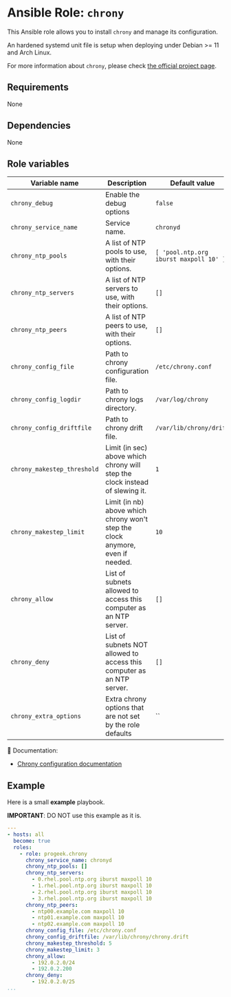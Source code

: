 # Ansible Role: `chrony`

This Ansible role allows you to install `chrony` and manage its configuration.

An hardened systemd unit file is setup when deploying under Debian >= 11 and Arch Linux.

For more information about `chrony`, please check [the official project page](https://chrony.tuxfamily.org/).

## Requirements

None

## Dependencies

None

## Role variables

| Variable name               | Description                                                                    | Default value                          |
| --------------------------- | ------------------------------------------------------------------------------ | -------------------------------------- |
| `chrony_debug`              | Enable the debug options                                                       | `false`                                |
| `chrony_service_name`       | Service name.                                                                  | `chronyd`                              |
| `chrony_ntp_pools`          | A list of NTP pools to use, with their options.                                | `[ 'pool.ntp.org iburst maxpoll 10' ]` |
| `chrony_ntp_servers`        | A list of NTP servers to use, with their options.                              | `[]`                                   |
| `chrony_ntp_peers`          | A list of NTP peers to use, with their options.                                | `[]`                                   |
| `chrony_config_file`        | Path to chrony configuration file.                                             | `/etc/chrony.conf`                     |
| `chrony_config_logdir`      | Path to chrony logs directory.                                                 | `/var/log/chrony`                      |
| `chrony_config_driftfile`   | Path to chrony drift file.                                                     | `/var/lib/chrony/drift`                |
| `chrony_makestep_threshold` | Limit (in sec) above which chrony will step the clock instead of slewing it.   | `1`                                    |
| `chrony_makestep_limit`     | Limit (in nb) above which chrony won't step the clock anymore, even if needed. | `10`                                   |
| `chrony_allow`              | List of subnets allowed to access this computer as an NTP server.              | `[]`                                   |
| `chrony_deny`               | List of subnets NOT allowed to access this computer as an NTP server.          | `[]`                                   |
| `chrony_extra_options`      | Extra chrony options that are not set by the role defaults                     |  ``                                    |

:green_book: Documentation:

- [Chrony configuration documentation](https://chrony.tuxfamily.org/doc/4.2/chrony.conf.html)

## Example

Here is a small **example** playbook.

**IMPORTANT**: DO NOT use this example as it is.

```yaml
---
- hosts: all
  become: true
  roles:
    - role: progeek.chrony
      chrony_service_name: chronyd
      chrony_ntp_pools: []
      chrony_ntp_servers:
        - 0.rhel.pool.ntp.org iburst maxpoll 10
        - 1.rhel.pool.ntp.org iburst maxpoll 10
        - 2.rhel.pool.ntp.org iburst maxpoll 10
        - 3.rhel.pool.ntp.org iburst maxpoll 10
      chrony_ntp_peers:
        - ntp00.example.com maxpoll 10
        - ntp01.example.com maxpoll 10
        - ntp02.example.com maxpoll 10
      chrony_config_file: /etc/chrony.conf
      chrony_config_driftfile: /var/lib/chrony/chrony.drift
      chrony_makestep_threshold: 5
      chrony_makestep_limit: 3
      chrony_allow:
        - 192.0.2.0/24
        - 192.0.2.200
      chrony_deny:
        - 192.0.2.0/25
...
```